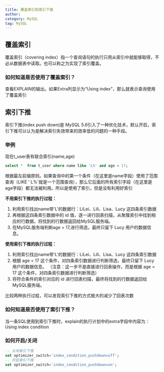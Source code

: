 ```yaml
---
title: 覆盖索引和索引下推
author:
category: MySQL
tag: MySQL
---
```


## 覆盖索引

覆盖索引（covering index）指一个查询语句的执行只用从索引中就能够取得，不必从数据表中读取。也可以称之为实现了索引覆盖。

### 如何知道是否使用了覆盖索引？

查看EXPLAIN的输出。如果Extra列显示为“Using index”，那么就表示查询使用了覆盖索引

## 索引下推

索引下推(index push down)是 MySQL 5.6引入了一种优化技术，默认开启，索引下推可以认为是解决索引失效带来的效率低的问题的一种手段。

### 举例

现在t_user表有联合索引(name,age)

```sql
select *  from t_user where name like 'L%' and age = 17;
```

根据最左前缀原则。如果查询中的第一个条件（在这里是name字段）使用了范围查询（LIKE '
L%'就是一个范围查询），那么它后面的所有索引字段（在这里是age字段）都无法被利用。所以是使用了索引，但是没有利用好索引

**不用索引下推的执行过程：**

1. 利用索引找出name带'L'的数据行：LiLei、Lili、Lisa、Lucy 这四条索引数据
2. 再根据这四条索引数据中的 id 值，逐一进行回表扫描，从聚簇索引中找到相应的行数据，将找到的行数据返回给MySQL服务端。
3. 在MySQL服务端判断age = 17,进行筛选，最终只留下 Lucy 用户的数据信息。

**使用索引下推的执行过程：**

1. 利用索引找出name带'L'的数据行：LiLei、Lili、Lisa、Lucy 这四条索引数据
2. 根据 age = 17 这个条件，对四条索引数据进行判断筛选，最终只留下 Lucy 用户的数据信息。
   （注意：这一步不是直接进行回表操作，而是根据 age = 17 这个条件，对四条索引数据进行判断筛选）
3. 将符合条件的索引对应的 id 进行回表扫描，最终将找到的行数据返回给MySQL服务端。

比较两种执行过程，可以发现索引下推的方式极大的减少了回表次数

### 如何知道是否使用了索引下推？

当一条SQL使用到索引下推时，explain的执行计划中的extra字段中内容为：Using index condition

### 如何开启/关闭

```sql
-- 关闭索引下推
set optimizer_switch='index_condition_pushdown=off'; 
-- 开启索引下推
set optimizer_switch='index_condition_pushdown=on';		
```
